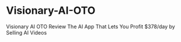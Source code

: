# Visionary-AI-OTO
Visionary AI OTO Review The AI App That Lets You Profit $378/day by Selling AI Videos
